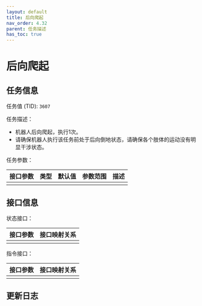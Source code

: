 ```yaml
---
layout: default
title: 后向爬起
nav_order: 4.32
parent: 任务描述
has_toc: true
---
```


# 后向爬起

## 任务信息

任务值 (TID): `3607`

任务描述：

- 机器人后向爬起，执行1次。
- 请确保机器人执行该任务前处于后向倒地状态，请确保各个肢体的运动没有明显干涉状态。

任务参数：

| 接口参数 | 类型 | 默认值 | 参数范围 | 描述 |
|------|----|-----|------|----|
|      |    |     |      |    |

## 接口信息

状态接口：

| 接口参数 | 接口映射关系 |
|------|--------|
|      |        |

指令接口：

| 接口参数 | 接口映射关系 |
|------|--------|
|      |        |

## 更新日志
